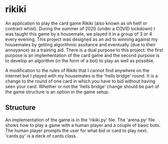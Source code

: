 # rikiki

An application to play the card game Rikiki (also known as oh hell! or contract whist).
During the summer of 2020 (under a COVID lockdown) I was taught this game by a housemate, we played it in a group of 3 or 4 every evening.
This project was designed as an aid to winning against my housemates by getting algorithmic assitance and eventually (due to their annoyance) as a training aid.
There is a dual purpose to this project: the first purpose is an implementation of the card game and the second purpose is to develop an algorithm (in the form of a bot) to play as well as possible.

A modification to the rules of Rikiki that I cannot find anywhere on the internet but I played with my housemates is the 'hells bridge' round. 
It is a change to the round of one card in which you have to bid without having seen your card.
Whether or not the 'hells bridge' change should be part of the game structure is an option in the game setup.

## Structure
An implementation of the game is in the 'rikiki.py' file.
The 'arena.py' file shows how to play a game with a human player and a couple of basic bots.
The human player prompts the user for what bid or card to play next.
'cards.py' is a deck of cards class.